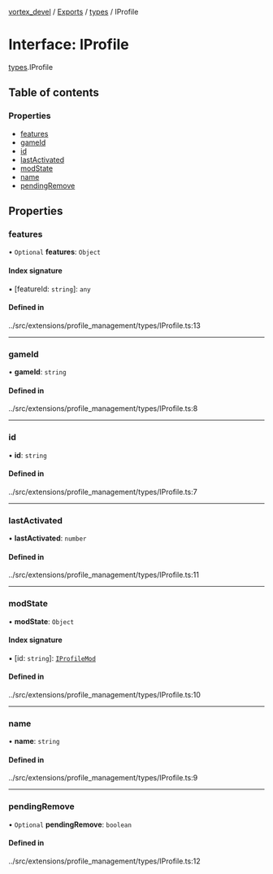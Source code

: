[vortex_devel](../README.md) / [Exports](../modules.md) / [types](../modules/types.md) / IProfile

# Interface: IProfile

[types](../modules/types.md).IProfile

## Table of contents

### Properties

- [features](types.IProfile.md#features)
- [gameId](types.IProfile.md#gameid)
- [id](types.IProfile.md#id)
- [lastActivated](types.IProfile.md#lastactivated)
- [modState](types.IProfile.md#modstate)
- [name](types.IProfile.md#name)
- [pendingRemove](types.IProfile.md#pendingremove)

## Properties

### features

• `Optional` **features**: `Object`

#### Index signature

▪ [featureId: `string`]: `any`

#### Defined in

../src/extensions/profile_management/types/IProfile.ts:13

___

### gameId

• **gameId**: `string`

#### Defined in

../src/extensions/profile_management/types/IProfile.ts:8

___

### id

• **id**: `string`

#### Defined in

../src/extensions/profile_management/types/IProfile.ts:7

___

### lastActivated

• **lastActivated**: `number`

#### Defined in

../src/extensions/profile_management/types/IProfile.ts:11

___

### modState

• **modState**: `Object`

#### Index signature

▪ [id: `string`]: [`IProfileMod`](types.IProfileMod.md)

#### Defined in

../src/extensions/profile_management/types/IProfile.ts:10

___

### name

• **name**: `string`

#### Defined in

../src/extensions/profile_management/types/IProfile.ts:9

___

### pendingRemove

• `Optional` **pendingRemove**: `boolean`

#### Defined in

../src/extensions/profile_management/types/IProfile.ts:12
